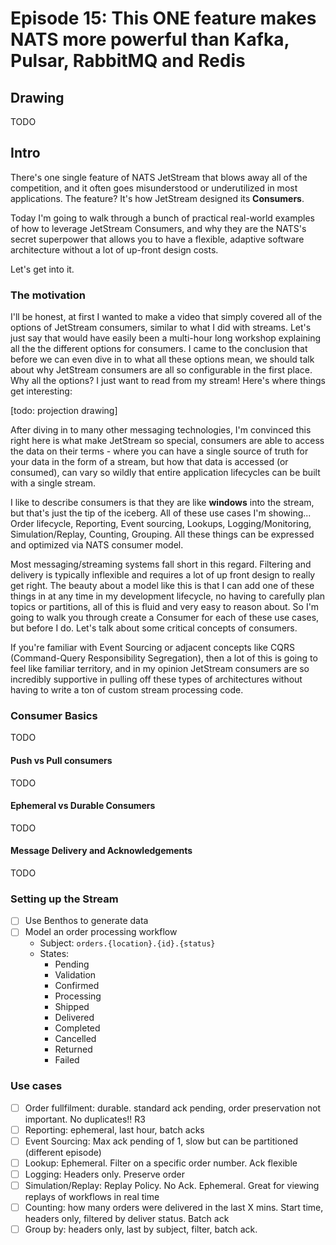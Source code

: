 # Episode 15: This ONE feature makes NATS more powerful than Kafka, Pulsar, RabbitMQ and Redis

## Drawing

TODO

## Intro

There's one single feature of NATS JetStream that blows away all of the competition, and it often goes misunderstood or underutilized in most applications. The feature? It's how JetStream designed its **Consumers**.

Today I'm going to walk through a bunch of practical real-world examples of how to leverage JetStream Consumers, and why they are the NATS's secret superpower that allows you to have a flexible, adaptive software architecture without a lot of up-front design costs.

Let's get into it.

### The motivation

I'll be honest, at first I wanted to make a video that simply covered all of the options of JetStream consumers, similar to what I did with streams. Let's just say that would have easily been a multi-hour long workshop explaining all the the different options for consumers. I came to the conclusion that before we can even dive in to what all these options mean, we should talk about why JetStream consumers are all so configurable in the first place. Why all the options? I just want to read from my stream! Here's where things get interesting:

[todo: projection drawing]

After diving in to many other messaging technologies, I'm convinced this right here is what make JetStream so special, consumers are able to access the data on their terms - where you can have a single source of truth for your data in the form of a stream, but how that data is accessed (or consumed), can vary so wildly that entire application lifecycles can be built with a single stream.

I like to describe consumers is that they are like **windows** into the stream, but that's just the tip of the iceberg. All of these use cases I'm showing... Order lifecycle, Reporting, Event sourcing, Lookups, Logging/Monitoring, Simulation/Replay, Counting, Grouping. All these things can be expressed and optimized via NATS consumer model.

Most messaging/streaming systems fall short in this regard. Filtering and delivery is typically inflexible and requires a lot of up front design to really get right. The beauty about a model like this is that I can add one of these things in at any time in my development lifecycle, no having to carefully plan topics or partitions, all of this is fluid and very easy to reason about. So I'm going to walk you through create a Consumer for each of these use cases, but before I do. Let's talk about some critical concepts of consumers.

If you're familiar with Event Sourcing or adjacent concepts like CQRS (Command-Query Responsibility Segregation), then a lot of this is going to feel like familiar territory, and in my opinion JetStream consumers are so incredibly supportive in pulling off these types of architectures without having to write a ton of custom stream processing code.

### Consumer Basics

TODO

#### Push vs Pull consumers

TODO

#### Ephemeral vs Durable Consumers

TODO

#### Message Delivery and Acknowledgements

TODO

### Setting up the Stream

- [ ] Use Benthos to generate data
- [ ] Model an order processing workflow
  - Subject: `orders.{location}.{id}.{status}`
  - States:
    - Pending
    - Validation
    - Confirmed
    - Processing
    - Shipped
    - Delivered
    - Completed
    - Cancelled
    - Returned
    - Failed

### Use cases

- [ ] Order fullfilment: durable. standard ack pending, order preservation not important. No duplicates!! R3
- [ ] Reporting: ephemeral, last hour, batch acks
- [ ] Event Sourcing: Max ack pending of 1, slow but can be partitioned (different episode)
- [ ] Lookup: Ephemeral. Filter on a specific order number. Ack flexible
- [ ] Logging: Headers only. Preserve order
- [ ] Simulation/Replay: Replay Policy. No Ack. Ephemeral. Great for viewing replays of workflows in real time
- [ ] Counting: how many orders were delivered in the last X mins. Start time, headers only, filtered by deliver status. Batch ack
- [ ] Group by: headers only, last by subject, filter, batch ack.
